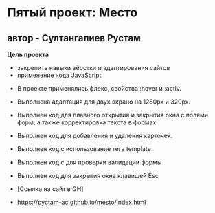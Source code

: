 # Пятый проект: Место
## автор - Султангалиев Рустам

**Цель проекта**
- закрепить навыки вёрстки и адаптирования сайтов
- применение кода JavaScript

* В проекте применялись флекс, свойства :hover и :activ.
* Выполнена адаптация для двух экрано на 1280px и 320px.
* Выполнен код для плавного открытия и закрытия окна с полями форм, а также корректировка текста в формах.
* Выполнен код для добавления и удаления карточек.
* Выполнен код с использование тега template
* Выполнен код с для проверки валидации формы
* Выполнен код для закрытия окна клавишей Esc

* [Ссылка на сайт в GH]
* https://pyctam-ac.github.io/mesto/index.html



